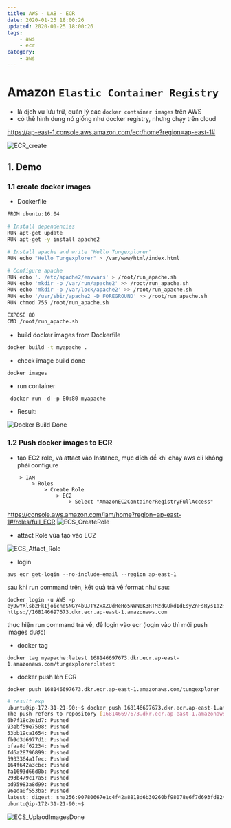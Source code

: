 ```yaml
---
title: AWS - LAB - ECR
date: 2020-01-25 18:00:26
updated: 2020-01-25 18:00:26
tags:
    - aws
    - ecr
category: 
    - aws
---
```


# Amazon `Elastic Container Registry`

- là dịch vụ lưu trữ, quản lý các `docker container images` trên AWS
- có thể hình dung nó giống như docker registry, nhưng chạy trên cloud

https://ap-east-1.console.aws.amazon.com/ecr/home?region=ap-east-1#

![ECR_create](https://tungexplorer.s3.ap-southeast-1.amazonaws.com/aws/ecs/ECR_create.PNG)

## 1. Demo

### 1.1 create docker images

- Dockerfile

```bash
FROM ubuntu:16.04

# Install dependencies
RUN apt-get update
RUN apt-get -y install apache2

# Install apache and write "Hello Tungexplorer" 
RUN echo "Hello Tungexplorer" > /var/www/html/index.html

# Configure apache
RUN echo '. /etc/apache2/envvars' > /root/run_apache.sh
RUN echo 'mkdir -p /var/run/apache2' >> /root/run_apache.sh
RUN echo 'mkdir -p /var/lock/apache2' >> /root/run_apache.sh
RUN echo '/usr/sbin/apache2 -D FOREGROUND' >> /root/run_apache.sh
RUN chmod 755 /root/run_apache.sh

EXPOSE 80
CMD /root/run_apache.sh
```

- build docker images from Dockerfile

```bash
docker build -t myapache .
```

- check image build done

```bash
docker images
```

- run container

```
 docker run -d -p 80:80 myapache
```

- Result:

![Docker Build Done](https://tungexplorer.s3.ap-southeast-1.amazonaws.com/aws/ecs/ECR_build_docker_done.PNG)

### 1.2 Push docker images to ECR

- tạo EC2 role, và attact vào Instance, mục đích để khi chạy aws cli không phải configure

```
    > IAM
        > Roles
            > Create Role
                > EC2
                    > Select "AmazonEC2ContainerRegistryFullAccess" 
```

https://console.aws.amazon.com/iam/home?region=ap-east-1#/roles/full_ECR
![ECS_CreateRole](https://tungexplorer.s3.ap-southeast-1.amazonaws.com/aws/ecs/ECS_CreateRole.PNG)

- attact Role vừa tạo vào EC2

![ECS_Attact_Role](https://tungexplorer.s3.ap-southeast-1.amazonaws.com/aws/ecs/ECS_Attact_Role.PNG)

- login

```
aws ecr get-login --no-include-email --region ap-east-1
```

sau khi run command trên, kết quả trả về format như sau:

```
docker login -u AWS -p eyJwYXlsb2FkIjoicndSNGY4bUJTY2xXZUdReHo5NWN0K3RTMzdGUkdIdEsyZnFsRys1a2RaMlFDL0JyNk5JNHpMLzNbTBUSXJuQUFhdUdlQT09IiwidmVyc2lvbiI6IjIiLCJ0eXBlIjoiREFUQV9LRVkiLCJleHBpcmF0aW9uIjoxNTc5OTc2MjEzfQ== https://168146697673.dkr.ecr.ap-east-1.amazonaws.com
```

thực hiện run command trả về, để login vào ecr (login vào thì mới push images được)

- docker tag

```
docker tag myapache:latest 168146697673.dkr.ecr.ap-east-1.amazonaws.com/tungexplorer:latest
```

- docker push lên ECR

```
docker push 168146697673.dkr.ecr.ap-east-1.amazonaws.com/tungexplorer
```

```bash
# result exp
ubuntu@ip-172-31-21-90:~$ docker push 168146697673.dkr.ecr.ap-east-1.amazonaws.com/tungexplorer
The push refers to repository [168146697673.dkr.ecr.ap-east-1.amazonaws.com/tungexplorer]
6b7f18c2e1d7: Pushed 
93ebf59e7508: Pushed 
53bb19ca1654: Pushed 
fb9d3d6977d1: Pushed 
bfaa8df62234: Pushed 
fd6a28796899: Pushed 
5933364a1fec: Pushed 
164f642a3cbc: Pushed 
fa1693d66d0b: Pushed 
293b479c17a5: Pushed 
bd95983a8d99: Pushed 
96eda0f553ba: Pushed 
latest: digest: sha256:90780667e1c4f42a8818d6b30260bf98078e6f7d693fd8245b2be4cab83bc216 size: 2816
ubuntu@ip-172-31-21-90:~$ 
```

![ECS_UplaodImagesDone](https://tungexplorer.s3.ap-southeast-1.amazonaws.com/aws/ecs/ECS_uploadImagesDone.PNG)